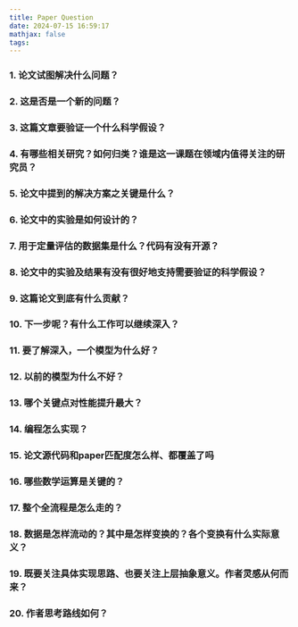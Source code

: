 ```yaml
---
title: Paper Question
date: 2024-07-15 16:59:17
mathjax: false
tags:
---
```

### 1. 论文试图解决什么问题？
### 2. 这是否是一个新的问题？
### 3. 这篇文章要验证一个什么科学假设？
### 4. 有哪些相关研究？如何归类？谁是这一课题在领域内值得关注的研究员？
### 5. 论文中提到的解决方案之关键是什么？
### 6. 论文中的实验是如何设计的？
### 7. 用于定量评估的数据集是什么？代码有没有开源？
### 8. 论文中的实验及结果有没有很好地支持需要验证的科学假设？
### 9. 这篇论文到底有什么贡献？
### 10. 下一步呢？有什么工作可以继续深入？
### 11. 要了解深入，一个模型为什么好？
### 12. 以前的模型为什么不好？
### 13. 哪个关键点对性能提升最大？
### 14. 编程怎么实现？
### 15. 论文源代码和paper匹配度怎么样、都覆盖了吗
### 16. 哪些数学运算是关键的？
### 17. 整个全流程是怎么走的？
### 18. 数据是怎样流动的？其中是怎样变换的？各个变换有什么实际意义？
### 19. 既要关注具体实现思路、也要关注上层抽象意义。作者灵感从何而来？
### 20. 作者思考路线如何？